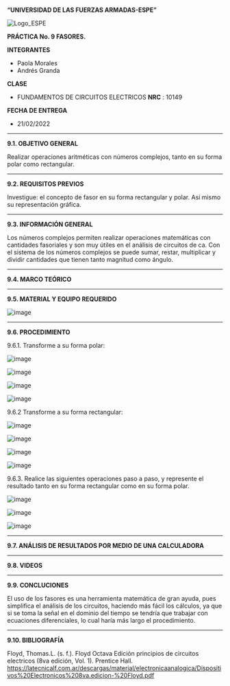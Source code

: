 **“UNIVERSIDAD DE LAS FUERZAS ARMADAS-ESPE”**


![Logo_ESPE](https://user-images.githubusercontent.com/93800511/140828546-04ee2765-180c-4e68-84cf-8bca73c21c5f.png)

**PRÁCTICA No. 9 FASORES.**

**INTEGRANTES**
* Paola Morales 
* Andrés Granda
 
**CLASE**
* FUNDAMENTOS DE CIRCUITOS ELECTRICOS **NRC** : 10149

**FECHA DE ENTREGA**
* 21/02/2022
--------------------------------------------------------------------------------------------------------------------------------------------------------------------------------

**9.1. OBJETIVO GENERAL**

Realizar operaciones aritméticas con números complejos, tanto en su forma polar
como rectangular.

--------------------------------------------------------------------------------------------------------------------------------------------------------------------------------

**9.2. REQUISITOS PREVIOS**

Investigue: el concepto de fasor en su forma rectangular y polar. Así mismo su
representación gráfica.

--------------------------------------------------------------------------------------------------------------------------------------------------------------------------------

**9.3. INFORMACIÓN GENERAL**

Los números complejos permiten realizar operaciones matemáticas con
cantidades fasoriales y son muy útiles en el análisis de circuitos de ca. Con el sistema de
los números complejos se puede sumar, restar, multiplicar y dividir cantidades que tienen
tanto magnitud como ángulo.

--------------------------------------------------------------------------------------------------------------------------------------------------------------------------------

**9.4. MARCO TEÓRICO**




--------------------------------------------------------------------------------------------------------------------------------------------------------------------------------

**9.5. MATERIAL Y EQUIPO REQUERIDO**

![image](https://user-images.githubusercontent.com/93835587/155022950-ea2330d0-565f-46c3-87c9-0707d9800f95.png)

--------------------------------------------------------------------------------------------------------------------------------------------------------------------------------


**9.6. PROCEDIMIENTO**

9.6.1. Transforme a su forma polar:

![image](https://user-images.githubusercontent.com/93835587/155027616-6c5871be-ada6-4b3d-afaa-79b237833726.png)

![image](https://user-images.githubusercontent.com/93835587/155028025-720cd3ae-7bb1-4dba-866a-70244131a6a6.png)

![image](https://user-images.githubusercontent.com/93835587/155028366-800e52e2-cce8-41f9-b32c-7fa3fc75944f.png)

![image](https://user-images.githubusercontent.com/93835587/155028712-030ca824-0aed-4e36-bb23-aee7fda3439c.png)

9.6.2 Transforme a su forma rectangular:

![image](https://user-images.githubusercontent.com/93835587/155029760-93d8333f-b5f8-43ac-8e7e-b009f709812f.png)

![image](https://user-images.githubusercontent.com/93835587/155030040-96b7baf2-65ae-4e33-a3e9-2f157c08da95.png)

![image](https://user-images.githubusercontent.com/93835587/155030465-e4151811-741e-466b-bd51-c0b514a2d155.png)

![image](https://user-images.githubusercontent.com/93835587/155030808-25ff041a-3753-4f20-afcd-e68f5e572a6e.png)


9.6.3. Realice las siguientes operaciones paso a paso, y represente el resultado tanto en su
forma rectangular como en su forma polar.

![image](https://user-images.githubusercontent.com/93835533/155078881-50e1a061-1324-44c0-959a-5cfd78010753.png)

![image](https://user-images.githubusercontent.com/93835533/155078894-1700c3b2-3420-432f-b4a1-9d04b5976f46.png)

![image](https://user-images.githubusercontent.com/93835533/155078904-9d9fc747-5dd0-4914-a781-ab17977742e5.png)


-------------------------------------------------- -------------------------------------------------- -------------------------------------------------- ------------------------
**9.7. ANÁLISIS DE RESULTADOS POR MEDIO DE UNA CALCULADORA**



-------------------------------------------------- -------------------------------------------------- -------------------------------------------------- --------------------------



**9.8. VIDEOS**

--------------------------------------------------------------------------------------------------------------------------------------------------------------------------------

**9.9. CONCLUCIONES**

El uso de los fasores es una herramienta matemática de gran ayuda, pues simplifica el análisis de los circuitos, haciendo más fácil los cálculos, ya que si se toma la señal en el dominio del tiempo se tendría que trabajar con ecuaciones diferenciales, lo cual haría más largo el procedimiento.

--------------------------------------------------------------------------------------------------------------------------------------------------------------------------------


**9.10. BIBLIOGRAFÍA**

Floyd, Thomas.L. (s. f.). Floyd Octava Edición principios de circuitos electricos (8va edición, Vol. 1). Prentice Hall. https://latecnicalf.com.ar/descargas/material/electronicaanalogica/Dispositivos%20Electronicos%208va.edicion-%20Floyd.pdf


